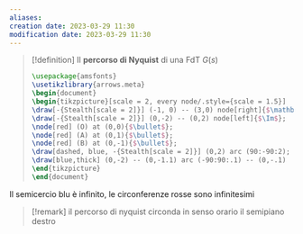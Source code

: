 ```yaml
---
aliases: 
creation date: 2023-03-29 11:30
modification date: 2023-03-29 11:30
---
```


>[!definition]
>Il **percorso di Nyquist** di una FdT $G(s)$
> ```tikz
> \usepackage{amsfonts}
> \usetikzlibrary{arrows.meta}
>\begin{document}
>\begin{tikzpicture}[scale = 2, every node/.style={scale = 1.5}]
>\draw[-{Stealth[scale = 2]}] (-1, 0) -- (3,0) node[right]{$\mathbb{R}$};
>\draw[-{Stealth[scale = 2]}] (0,-2) -- (0,2) node[left]{$\Im$};
>\node[red] (O) at (0,0){$\bullet$};
>\node[red] (A) at (0,1){$\bullet$};
>\node[red] (B) at (0,-1){$\bullet$};
>\draw[dashed, blue, -{Stealth[scale = 2]}] (0,2) arc (90:-90:2);
>\draw[blue,thick] (0,-2) -- (0,-1.1) arc (-90:90:.1) -- (0,-.1)  arc (-90:90:.1) -- (0,.9) arc (-90:90:.1) -- (0,2);
>\end{tikzpicture}
>\end{document}
>```

Il semicercio blu è infinito, le circonferenze rosse sono infinitesimi

>[!remark]
>il percorso di nyquist circonda in senso orario il semipiano destro




